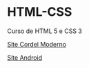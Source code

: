 # HTML-CSS
 Curso de HTML 5 e CSS 3
 <p><a href="https://caiosenaf15.github.io/HTML-CSS/desafios/M%C3%B3dulo%202/d012/d012.html" target=_blank>Site Cordel Moderno</a></p>
<p><a href="https://caiosenaf15.github.io/HTML-CSS/desafios/M%C3%B3dulo%202/d010/d010.html" target=_blank>Site Android</a></p>